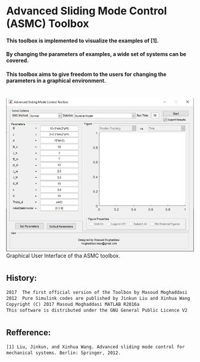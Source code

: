 # Advanced Sliding Mode Control (ASMC) Toolbox 

#### This toolbox is implemented to visualize the examples of [1]. 
#### By changing the parameters of examples, a wide set of systems can be covered. 
#### This toolbox aims to give freedom to the users for changing the parameters in a graphical environment.
#
![plot](./Images/ToolboxGUI.PNG)
Graphical User Interface of tha ASMC toolbox. 
#
## History:
    2017  The first official version of the Toolbox by Masoud Moghaddasi
    2012  Pure Simulink codes are published by Jinkun Liu and Xinhua Wang
    Copyright (C) 2017 Masoud Moghaddasi MATLAB R2016a
    This software is distributed under the GNU General Public Licence V2
#
##   Refference:
    [1] Liu, Jinkun, and Xinhua Wang. Advanced sliding mode control for mechanical systems. Berlin: Springer, 2012.
